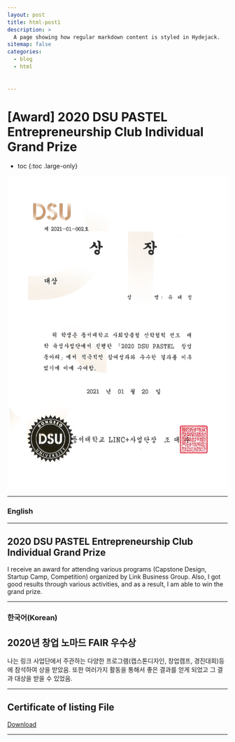 ```yaml
---
layout: post
title: html-post1
description: >
  A page showing how regular markdown content is styled in Hydejack.
sitemap: false
categories:
  - blog
  - html


---
```

# [Award] 2020 DSU PASTEL Entrepreneurship Club Individual Grand Prize

* toc
{:toc .large-only}

![screenshot](/assets/img/blog/example-content-person.png)

---

### English
---
## 2020 DSU PASTEL Entrepreneurship Club Individual Grand Prize
 I receive an award for attending various programs (Capstone Design, Startup Camp, Competition) organized by Link Business Group. Also, I got good results through various activities, and as a result, I am able to win the grand prize.
  
---

### 한국어(Korean)
## 2020년 창업 노마드 FAIR 우수상
  
  나는 링크 사업단에서 주관하는 다양한 프로그램(캡스톤디자인, 창업캠프, 경진대회)등에 참석하여 상을 받았음. 또한 여러가지 활동을 통해서 좋은 결과를 얻게 되었고 그 결과 대상을 받을 수 있었음.

---

## Certificate of listing File
[Download](https://bit.ly/3zgGBTK)

---